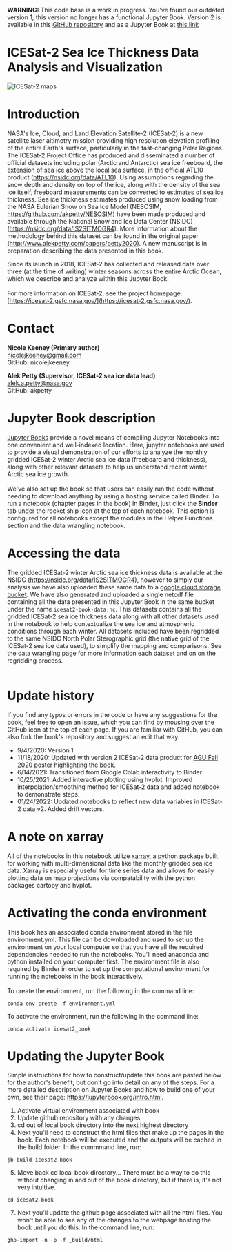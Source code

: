 <!-- #region -->
**WARNING:** This code base is a work in progress. You've found our outdated version 1; this version no longer has a functional Jupyter Book. Version 2 is available in this [GitHub repository](https://github.com/akpetty/icesat2-book) and as a Jupyter Book at [this link](https://www.icesat-2-sea-ice-state.info/)

ICESat-2 Sea Ice Thickness Data Analysis and Visualization
=============================================

![ICESat-2 maps](figs/maps_thickness_winter.png "ICESat-2 mean winter sea ice thickness")


# Introduction
NASA's Ice, Cloud, and Land Elevation Satellite-2 (ICESat-2) is a new satellite laser altimetry mission providing high resolution elevation profiling of the entire Earth's surface, particularly in the fast-changing Polar Regions. The ICESat-2 Project Office has produced and disseminated a number of official datasets including polar (Arctic and Antarctic) sea ice freeboard, the extension of sea ice above the local sea surface, in the official ATL10 product (https://nsidc.org/data/ATL10). Using assumptions regarding the snow depth and density on top of the ice, along with the density of the sea ice itself, freeboard measurements can be converted to estimates of sea ice thickness. Sea ice thickness estimates produced using snow loading from the NASA Eulerian Snow on Sea Ice Model (NESOSIM, https://github.com/akpetty/NESOSIM) have been made produced and available through the National Snow and Ice Data Center (NSIDC) (https://nsidc.org/data/IS2SITMOGR4). More information about the methodology behind this dataset can be found in the original paper [(http://www.alekpetty.com/papers/petty2020)](http://www.alekpetty.com/papers/petty2020). A new manuscript is in preparation describing the data presented in this book.

Since its launch in 2018, ICESat-2 has collected and released data over three (at the time of writing) winter seasons across the entire Arctic Ocean, which we describe and analyze within this Jupyter Book. <br><br> For more information on ICESat-2, see the project homepage: [https://icesat-2.gsfc.nasa.gov/](https://icesat-2.gsfc.nasa.gov/).

# Contact 
**Nicole Keeney (Primary author)**<br>
nicolejkeeney@gmail.com<br>
GitHub: nicolejkeeney<br>

**Alek Petty (Supervisor, ICESat-2 sea ice data lead)**<br>
alek.a.petty@nasa.gov<br>
GitHub: akpetty<br>

# Jupyter Book description
[Jupyter Books](https://jupyterbook.org/intro.html) provide a novel means of compiling Jupyter Notebooks into one convenient and well-indexed location. Here, jupyter notebooks are used to provide a visual demonstration of our efforts to analyze the monthly gridded ICESat-2 winter Arctic sea ice data (freeboard and thickness), along with other relevant datasets to help us understand recent winter Arctic sea ice growth.<br><br>We've also set up the book so that users can easily run the code without needing to download anything by using a hosting service called Binder. To run a notebook (chapter pages in the book) in Binder, just click the **Binder** tab under the rocket ship icon at the top of each notebook. This option is configured for all notebooks except the modules in the Helper Functions section and the data wrangling notebook. 

# Accessing the data 
The gridded ICESat-2 winter Arctic sea ice thickness data is available at the NSIDC (https://nsidc.org/data/IS2SITMOGR4), however to simply our analysis we have also uploaded these same data to a [google cloud storage bucket](https://console.cloud.google.com/storage/browser/sea-ice-thickness-data). We have also generated and uploaded a single netcdf file containing all the data presented in this Jupyter Book in the same bucket under the name `icesat2-book-data.nc`. This datasets contains all the gridded ICESat-2 sea ice thickness data along with all other datasets used in the notebook to help contextualize the sea ice and atmospheric conditions through each winter. All datasets included have been regridded to the same NSIDC North Polar Sterographic grid (the native grid of the ICESat-2 sea ice data used), to simplify the mapping and comparisons. See the data wrangling page for more information each dataset and on on the regridding process.<br><br> 

# Update history  
If you find any typos or errors in the code or have any suggestions for the book, feel free to open an issue, which you can find by mousing over the GitHub icon at the top of each page. If you are familiar with GitHub, you can also fork the book's repository and suggest an edit that way. 
 - 9/4/2020: Version 1
 - 11/18/2020: Updated with version 2 ICESat-2 data product for [AGU Fall 2020 poster highlighting the book](https://ui.adsabs.harvard.edu/abs/2020AGUFMC014.0012K/abstract). 
 - 6/14/2021: Transitioned from Google Colab interactivity to Binder. 
 - 10/25/2021: Added interactive plotting using hvplot. Improved interpolation/smoothing method for ICESat-2 data and added notebook to demonstrate steps. 
 - 01/24/2022: Updated notebooks to reflect new data variables in ICESat-2 data v2. Added drift vectors. 
 
# A note on xarray 
All of the notebooks in this notebook utilize [xarray](http://xarray.pydata.org/en/stable/), a python package built for working with multi-dimensional data like the monthly gridded sea ice data. Xarray is especially useful for time series data and allows for easily plotting data on map projections via compatability with the python packages cartopy and hvplot. 
<!-- #endregion -->

# Activating the conda environment 
This book has an associated conda environment stored in the file environment.yml. This file can be downloaded and used to set up the environment on your local computer so that you have all the required dependencies needed to run the notebooks. You'll need anaconda and python installed on your computer first. The environment file is also required by Binder in order to set up the computational environment for running the notebooks in the book interactively. <br><br> 
To create the environment, run the following in the command line: 
```
conda env create -f environment.yml
```
To activate the environment, run the following in the command line: 
```
conda activate icesat2_book
```

# Updating the Jupyter Book
Simple instructions for how to construct/update this book are pasted below for the author's benefit, but don't go into detail on any of the steps. For a more detailed description on Jupyter Books and how to build one of your own, see their page: https://jupyterbook.org/intro.html. <br>
1. Activate virtual environment associated with book
2. Update github repository with any changes 
3. cd out of local book directory into the next highest directory
4. Next you'll need to construct the html files that make up the pages in the book. Each notebook will be executed and the outputs will be cached in the build folder. In the commmand line, run: 
```
jb build icesat2-book
```
5. Move back cd local book directory... There must be a way to do this without changing in and out of the book directory, but if there is, it's not very intuitive. 
```
cd icesat2-book
```
7. Next you'll update the github page associated with all the html files. You won't be able to see any of the changes to the webpage hosting the book until you do this. In the command line, run: 
```
ghp-import -n -p -f _build/html
```
